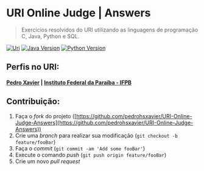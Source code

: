 # URI Online Judge | Answers

> Exercícios resolvidos do URI utilizando as linguagens de programação C, Java, Python e SQL.

[![Uri][uri-image]][uri-url] [![Java Version][java-image]][java-url] [![Python Version][python-image]][python-url]

[uri-image]: https://img.shields.io/badge/uri-uri--online--judge-ff69b4.svg
[uri-url]: https://www.urionlinejudge.com.br/judge/pt/login
[java-image]: https://img.shields.io/badge/java%208-jdk1.8-red.svg
[java-url]: https://www.java.com/pt_BR/download/
[python-image]: https://img.shields.io/badge/python-python%203.7.4-blue.svg
[python-url]: https://www.python.org/downloads/

## Perfis no URI:
#### [Pedro Xavier](https://www.urionlinejudge.com.br/judge/pt/profile/107646) | [Instituto Federal da Paraíba - IFPB](https://www.urionlinejudge.com.br/judge/pt/users/university/ifpb)

## Contribuição:

1. Faça o *fork* do projeto ([https://github.com/pedrohsxavier/URI-Online-Judge-Answers](https://github.com/pedrohsxavier/URI-Online-Judge-Answers))
2. Crie uma *branch* para realizar sua modificação (`git checkout -b feature/fooBar`)
3. Faça o *commit* (`git commit -am 'Add some fooBar'`)
4. Execute o comando *push* (`git push origin feature/fooBar`)
5. Crie um novo *pull request*
